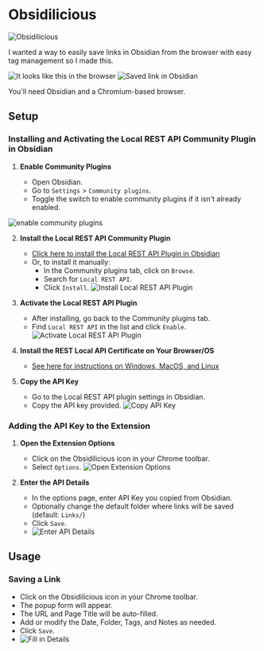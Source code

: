 # Obsidilicious 
![Obsidilicious](icon.png)

I wanted a way to easily save links in Obsidian from the browser with easy tag management so I made this. 

![It looks like this in the browser](screenshots/fill-in-details-screenshot.png) 
![Saved link in Obsidian](screenshots/obsidian-saved-link.PNG)

You'll need Obsidian and a Chromium-based browser.


## Setup

### Installing and Activating the Local REST API Community Plugin in Obsidian

1. **Enable Community Plugins**

   - Open Obsidian.
   - Go to `Settings` > `Community plugins`.
   - Toggle the switch to enable community plugins if it isn't already enabled.
  <img src="screenshots/enable-community-plugins-screenshot.png" alt="enable community plugins" />

2. **Install the Local REST API Community Plugin**

   - [Click here to install the Local REST API Plugin in Obsidian](obsidian://show-plugin?id=obsidian-local-rest-api)
   - Or, to install it manually:
     - In the Community plugins tab, click on `Browse`.
     - Search for `Local REST API`.
     - Click `Install`.
       ![Install Local REST API Plugin](screenshots/install-local-rest-api-screenshot.png)

3. **Activate the Local REST API Plugin**

   - After installing, go back to the Community plugins tab.
   - Find `Local REST API` in the list and click `Enable`.
     ![Activate Local REST API Plugin](screenshots/activate-local-rest-api-screenshot.png)

4. **Install the REST Local API Certificate on Your Browser/OS**

   - [See here for instructions on Windows, MacOS, and Linux](README-CERT-INSTALL.md)

5. **Copy the API Key**
   - Go to the Local REST API plugin settings in Obsidian.
   - Copy the API key provided.
     ![Copy API Key](screenshots/copy-api-key-screenshot.png)

### Adding the API Key to the Extension

1. **Open the Extension Options**

   - Click on the Obsidilicious icon in your Chrome toolbar.
   - Select `Options`.
     ![Open Extension Options](screenshots/open-extension-options-screenshot.png)

2. **Enter the API Details**
   - In the options page, enter API Key you copied from Obsidian.
   - Optionally change the default folder where links will be saved (default: `Links/`)
   - Click `Save`.
   - ![Enter API Details](screenshots/enter-api-details-screenshot.png)

## Usage

### Saving a Link

  - Click on the Obsidilicious icon in your Chrome toolbar.
  - The popup form will appear.
  - The URL and Page Title will be auto-filled.
  - Add or modify the Date, Folder, Tags, and Notes as needed.
  - Click `Save`.
  - ![Fill in Details](screenshots/fill-in-details-screenshot.png)